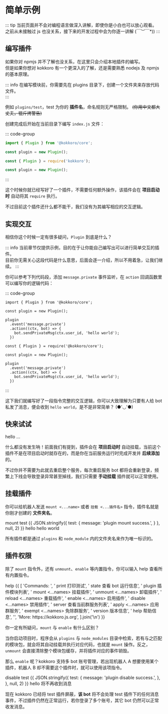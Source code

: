 # 简单示例

::: tip
当前页面并不会对编程语言做深入讲解，即使你是小白也可以放心观看。  
之前从未接触过 js 也没关系，接下来的开发过程中会为你逐一讲解 \(￣︶￣*\))
:::

## 编写插件

如果你对 npmjs 并不了解也没关系，在这里只会介绍本地插件的编写。  
但是如果你想对 kokkoro 有一个更深入的了解，还是需要熟悉 nodejs 及 npmjs 的基本原理。

::: info
在编写模块前，你需要先在 plugins 目录下，创建一个文件夹来存放代码文件。  
:::

例如 `plugins/test`，test 为你的 **插件名**，命名规则无严格限制。 ~~(你用中文都大丈夫，锟斤拷警告)~~

创建完成后开始在当前目录下编写 `index.js` 文件：

::: code-group

```typescript [typescript]
import { Plugin } from '@kokkoro/core';

const plugin = new Plugin();
```

```javascript [javascript]
const { Plugin } = require('kokkoro');

const plugin = new Plugin();
```

:::

这个时候你就已经写好了一个插件，不需要任何额外操作，该插件会在 **项目启动时** 自动将其 `require` 执行。

不过目前这个插件还什么都不能干，我们没有为其编写相应的交互逻辑。

## 实现交互

相信你这个时候一定有很多疑问，`Plugin` 到底是什么？

::: info
当前章节仅提供示例，目的在于让你能自己编写出可以进行简单交互的插件。  
目前你无需关心这段代码是什么意思，后面会逐一介绍，所以不用着急，让我们继续。
:::

你可以参考下列代码段，添加 `message.private` 事件监听，在 `action` 回调函数里可以编写你的逻辑代码：

::: code-group

```typescript{5-9} [typescript]
import { Plugin } from '@kokkoro/core';

const plugin = new Plugin();

plugin
  .event('message.private')
  .action((ctx, bot) => {
    bot.sendPrivateMsg(ctx.user_id, 'hello world');
  })
```

```javascript{5-9} [javascript]
const { Plugin } = require('@kokkoro/core');

const plugin = new Plugin();

plugin
  .event('message.private')
  .action((ctx, bot) => {
    bot.sendPrivateMsg(ctx.user_id, 'hello world');
  })
```

:::

这下我们就编写好了一段指令完整的交互逻辑，你可以大致理解为只要有人给 bot 私发了消息，便会收到 `hello world`，是不是非常简单？ (●'◡'●)

## 快来试试

<ChatPanel>
  <ChatMessage id="2225151531">hello</ChatMessage>
  <ChatMessage id="2225151531">...</ChatMessage>
</ChatPanel>

什么都没有发生呐！前面我们有提到，插件会在 **项目启动时** 自动挂载，当前这个插件不是在项目启动时就存在的，而是你在当前服务运行时完成开发并 **后续添加** 的。

不过你并不需要为此就去重启整个服务，每次重启服务 bot 都将会重新登录，频繁上下线会导致登录异常甚至掉线，我们只需要 **手动挂载** 插件就可以正常使用。

## 挂载插件

你可以给机器人发送 `mount <...name>` 或者 `挂载 <...插件名>` 指令，插件名就是你刚才创建的 **文件夹名**。

<ChatPanel>
  <ChatMessage id="2225151531">mount test</ChatMessage>
  <ChatMessage id="709289491">
  {{
    JSON.stringify({
      test: {
        message: 'plugin mount success.',
      }
    }, null, 2)
  }}
  </ChatMessage>
  <ChatMessage id="2225151531">hello</ChatMessage>
  <ChatMessage id="709289491">hello world</ChatMessage>
</ChatPanel>

所有插件都是通过 `plugins` 和 `node_module` 内的文件夹名来作为唯一标识的。

## 插件权限

除了 `mount` 指令外，还有 `unmount`、`enable` 等内置指令，你可以输入 help 查看所有内置指令。

<ChatPanel>
  <ChatMessage id="2225151531">help</ChatMessage>
  <ChatMessage id="709289491">
  {{
    [
      'Commands: ',
      '  print <message>  打印测试',
      '  state  查看 bot 运行信息',
      '  plugin  插件模块列表',
      '  mount <...names>  挂载插件',
      '  unmount <...names>  卸载插件',
      '  reload <...names>  重载插件',
      '  enable <...names>  启用插件',
      '  disable <...names>  禁用插件',
      '  server  查看当前群服务列表',
      '  apply <...names>  应用群服务',
      '  exempt <...names>  免除群服务',
      '  version  版本信息',
      '  help  帮助信息',
      '',
      'More: https://kokkoro.js.org',
    ].join('\n')
  }}
  </ChatMessage>
</ChatPanel>

你一定有所疑问，`mount` 与 `enable` 有什么区别？

当你启动项目时，程序会从 `plugins` 与 `node_modules` 目录中检索，若有与之匹配的模块包，就会将其自动挂载并执行对应代码，也就是 `mount` 操作。反之，`unmount` 会直接清除整个模块包缓存，并将插件对应的事件销毁。

那么 `enable` 呢？kokkoro 支持多 bot 账号管理，若出现机器人 A 想要使用某个插件，机器人 B 却不需要这个插件时，就可以使用该项指令。

<ChatPanel>
  <ChatMessage id="2225151531">disable test</ChatMessage>
  <ChatMessage id="709289491">
  {{
    JSON.stringify({
      test: {
        message: 'plugin disable success.',
      },
    }, null, 2)
  }}
  </ChatMessage>
  <ChatMessage id="2225151531">hello</ChatMessage>
  <ChatMessage id="2225151531">将不再收到消息</ChatMessage>
</ChatPanel>

现在 kokkoro 已经将 test 插件屏蔽，**该 bot** 将不会处理 test 插件下的任何消息事件，不过插件仍然在正常运行，若你登录了多个账号，其它 bot 仍然可以正常收发消息。

